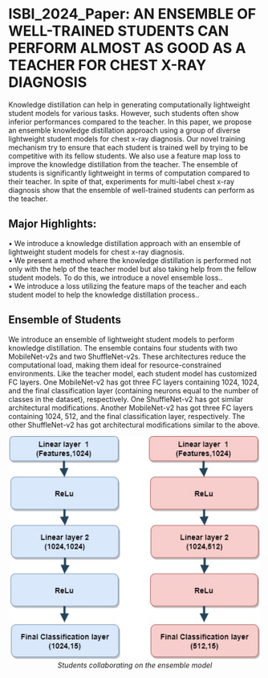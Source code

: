 # ISBI_2024_Paper: AN ENSEMBLE OF WELL-TRAINED STUDENTS CAN PERFORM ALMOST AS GOOD AS A TEACHER FOR CHEST X-RAY DIAGNOSIS

Knowledge distillation can help in generating computationally
lightweight student models for various tasks. However,
such students often show inferior performances compared
to the teacher. In this paper, we propose an ensemble
knowledge distillation approach using a group of diverse
lightweight student models for chest x-ray diagnosis. Our
novel training mechanism try to ensure that each student is
trained well by trying to be competitive with its fellow students.
We also use a feature map loss to improve the knowledge
distillation from the teacher. The ensemble of students
is significantly lightweight in terms of computation compared
to their teacher. In spite of that, experiments for multi-label
chest x-ray diagnosis show that the ensemble of well-trained
students can perform as the teacher.

## Major Highlights:
• We introduce a knowledge distillation approach with an ensemble of lightweight student models for chest x-ray diagnosis.<br>
• We present a method where the knowledge distillation is performed not only with the help of the teacher model but also taking help from the fellow student models. To do this, we introduce a novel ensemble loss..<br>
• We introduce a loss utilizing the feature maps of the teacher and each student model to help the knowledge distillation process..<br>

## Ensemble of Students
We introduce an ensemble of lightweight student models to
perform knowledge distillation. The ensemble contains four
students with two MobileNet-v2s and two ShuffleNet-v2s.
These architectures reduce the computational load, making
them ideal for resource-constrained environments. Like the
teacher model, each student model has customized FC layers.
One MobileNet-v2 has got three FC layers containing
1024, 1024, and the final classification layer (containing
neurons equal to the number of classes in the dataset), respectively.
One ShuffleNet-v2 has got similar architectural
modifications. Another MobileNet-v2 has got three FC layers
containing 1024, 512, and the final classification layer,
respectively. The other ShuffleNet-v2 has got architectural
modifications similar to the above.
<p align="center">
  <img src="images/students.jpg" alt="Ensemble model" width="500"/><br>
  <em>Students collaborating on the ensemble model</em>
</p><br>
